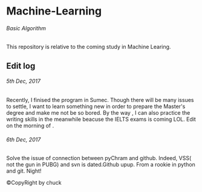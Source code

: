 # Machine-Learning

###### Basic Algorithm

This repository is relative to the coming study in Machine Learing.


## Edit log

###### 5th Dec, 2017

Recently,  I finised the program in Sumec. Though there will be many issues to settle, I want to learn something new in order to prepare the Master's degree and make me not be so bored. By the way , I can also practice the writing skills in the meanwhile beacuse the IELTS exams is coming LOL.
Edit on the morning of .

###### 6th Dec, 2017

Solve the issue of connection between pyChram and github.
Indeed, VSS( not the gun in PUBG) and svn is dated.Github upup.
From a rookie in python and git.
Night!

&copy;CopyRight by chuck
